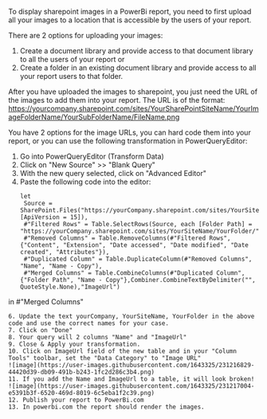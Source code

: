 To display sharepoint images in a PowerBi report, you need to first upload all your images to a location that is accessible by the users of your report.

There are 2 options for uploading your images:
1. Create a document library and provide access to that document library to all the users of your report or
2. Create a folder in an existing document library and provide access to all your report users to that folder.

After you have uploaded the images to sharepoint, you just need the URL of the images to add them into your report. The URL is of the format: https://yourcompany.sharepoint.com/sites/YourSharePointSiteName/YourImageFolderName/YourSubFolderName/FileName.png

You have 2 options for the image URLs, you can hard code them into your report, or you can use the following transformation in PowerQueryEditor:

1. Go into PowerQueryEditor (Transform Data)
2. Click on "New Source" >> "Blank Query"
3. With the new query selected, click on "Advanced Editor"
4. Paste the following code into the editor:
   ```
   let
    Source = SharePoint.Files("https://yourCompany.sharepoint.com/sites/YourSiteName", [ApiVersion = 15]),
    #"Filtered Rows" = Table.SelectRows(Source, each [Folder Path] = "https://yourCompany.sharepoint.com/sites/YourSiteName/YourFolder/"),
    #"Removed Columns" = Table.RemoveColumns(#"Filtered Rows",{"Content", "Extension", "Date accessed", "Date modified", "Date created", "Attributes"}),
    #"Duplicated Column" = Table.DuplicateColumn(#"Removed Columns", "Name", "Name - Copy"),
    #"Merged Columns" = Table.CombineColumns(#"Duplicated Column",{"Folder Path", "Name - Copy"},Combiner.CombineTextByDelimiter("", QuoteStyle.None),"ImageUrl")
  in
    #"Merged Columns"
   ```
6. Update the text yourCompany, YourSiteName, YourFolder in the above code and use the correct names for your case.
7. Click on "Done"
8. Your query will 2 columns "Name" and "ImageUrl"
9. Close & Apply your transformation.
10. Click on ImageUrl field of the new table and in your "Column Tools" toolbar, set the "Data Category" to "Image URL"
![image](https://user-images.githubusercontent.com/1643325/231216829-44420d39-db09-491b-b243-1fc2d286c3b4.png)
11. If you add the Name and ImageUrl to a table, it will look broken!
![image](https://user-images.githubusercontent.com/1643325/231217004-e5391b3f-6520-469d-8019-6c5eba1f2c39.png)
12. Publish your report to PowerBi.com
13. In powerbi.com the report should render the images.

